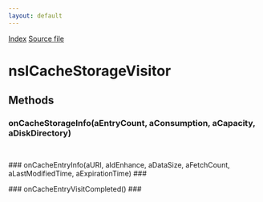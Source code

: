 ```yaml
---
layout: default
---
```

<div id='links'><a href="../index.html">Index</a>
<a href="http://dxr.mozilla.org/mozilla-central/source/netwerk/cache2/nsICacheStorageVisitor.idl">Source file</a>
</div>

# nsICacheStorageVisitor #

## Methods ##

### onCacheStorageInfo(aEntryCount, aConsumption, aCapacity, aDiskDirectory) ###
<code>  
  
</code>
### onCacheEntryInfo(aURI, aIdEnhance, aDataSize, aFetchCount, aLastModifiedTime, aExpirationTime) ###
<code>  
  
</code>
### onCacheEntryVisitCompleted() ###
<code>  
  
</code>